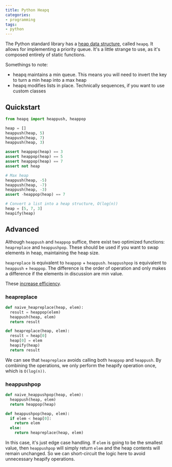 ```yaml
---
title: Python Heapq
categories:
- programming
tags:
- python
---
```


The Python standard library has a [heap data structure][1], called `heapq`.
It allows for implementing a priority queue.
It's a little strange to use, as it's composed entirely of static functions.

[1]: https://docs.python.org/3.7/library/heapq.html

Somethings to note:

- heapq maintains a min queue.
  This means you will need to invert the key to turn a min heap into a max heap
- heapq modifies lists in place.
  Technically sequences, if you want to use custom classes

## Quickstart

```python
from heapq import heappush, heappop

heap = []
heappush(heap, 5)
heappush(heap, 7)
heappush(heap, 3)

assert heappop(heap) == 3
assert heappop(heap) == 5
assert heappop(heap) == 7
assert not heap

# Max heap
heappush(heap, -5)
heappush(heap, -7)
heappush(heap, -3)
assert -heappop(heap) == 7

# Convert a list into a heap structure, O(log(n))
heap = [5, 7, 3]
heapify(heap)
```

## Advanced

Although `heappush` and `heappop` suffice, there exist two optimized functions: `heapreplace` and `heappushpop`.
These should be used if you want to swap elements in heap, maintaining the heap size.

`heapreplace` is equivalent to `heappop` + `heappush`.
`heappushpop` is equivalent to `heappush` + `heappop`.
The difference is the order of operation and only makes a difference if the elements in discussion are min value.

These [increase efficiency][2].

[2]: https://stackoverflow.com/questions/33701160/python-heapq-difference-between-heappushpop-and-heapreplace/46031391#46031391

### heapreplace

```python
def naive_heapreplace(heap, elem):
  result = heappop(elem)
  heappush(heap, elem)
  return result

def heapreplace(heap, elem):
  result = heap[0]
  heap[0] = elem
  heapify(heap)
  return result
```

We can see that `heapreplace` avoids calling both `heappop` and `heappush`.
By combining the operations, we only perform the heapify operation once, which is `O(log(n))`.

### heappushpop

```python
def naive_heappushpop(heap, elem):
  heappush(heap, elem)
  return heappop(heap)

def heappushpop(heap, elem):
  if elem < heap[0]:
    return elem
  else:
    return heapreplace(heap, elem)
```

In this case, it's just edge case handling.
If `elem` is going to be the smallest value, then `heappushpop` will simply return `elem` and the heap contents will
remain unchanged.
So we can short-circuit the logic here to avoid unnecessary heapify operations.
